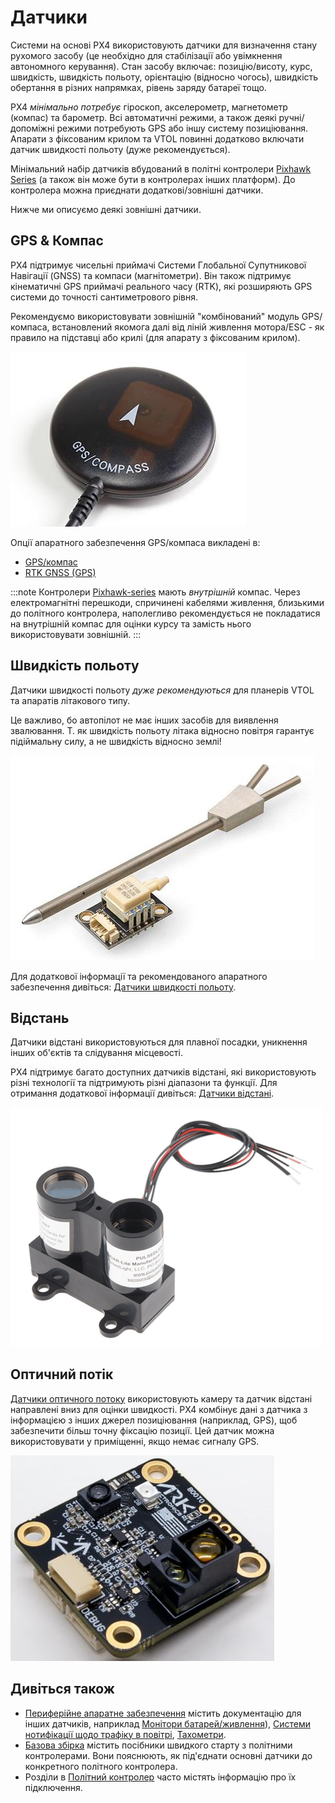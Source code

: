 # Датчики

Системи на основі PX4 використовують датчики для визначення стану рухомого засобу (це необхідно для стабілізації або увімкнення автономного керування). Стан засобу включає: позицію/висоту, курс, швидкість, швидкість польоту, орієнтацію (відносно чогось), швидкість обертання в різних напрямках, рівень заряду батареї тощо.

PX4 *мінімально потребує* гіроскоп, акселерометр, магнетометр (компас) та барометр. Всі автоматичні режими, а також деякі ручні/допоміжні режими потребують GPS або іншу систему позиціювання. Апарати з фіксованим крилом та VTOL повинні додатково включати датчик швидкості польоту (дуже рекомендується).

Мінімальний набір датчиків вбудований в політні контролери [Pixhawk Series](../flight_controller/pixhawk_series.md) (а також він може бути в контролерах інших платформ). До контролера можна приєднати додаткові/зовнішні датчики.

Нижче ми описуємо деякі зовнішні датчики.
<a id="gps_compass"></a>

## GPS & Компас

PX4 підтримує чисельні приймачі Системи Глобальної Супутникової Навігації (GNSS) та компаси (магнітометри). Він також підтримує кінематичні GPS приймачі реального часу (RTK), які розширяють GPS системи до точності сантиметрового рівня.

Рекомендуємо використовувати зовнішній "комбінований" модуль GPS/компаса, встановлений якомога далі від ліній живлення мотора/ESC - як правило на підставці або крилі (для апарату з фіксованим крилом).

![GPS + Компас](../../assets/hardware/gps/gps_compass.jpg)

Опції апаратного забезпечення GPS/компаса викладені в:
- [GPS/компас](../gps_compass/README.md)
- [RTK GNSS (GPS)](../gps_compass/rtk_gps.md)

:::note
Контролери [Pixhawk-series](../flight_controller/pixhawk_series.md) мають *внутрішній* компас. Через електромагнітні перешкоди, спричинені кабелями живлення, близькими до політного контролера, наполегливо рекомендується не покладатися на внутрішній компас для оцінки курсу та замість нього використовувати зовнішній. :::

## Швидкість польоту

Датчики швидкості польоту *дуже рекомендуються* для планерів VTOL та апаратів літакового типу.

Це важливо, бо автопілот не має інших засобів для виявлення звалювання. Т. як швидкість польоту літака відносно повітря гарантує підіймальну силу, а не швидкість відносно землі!

![Цифровий датчик швидкості польоту](../../assets/hardware/sensors/airspeed/digital_airspeed_sensor.jpg)

Для додаткової інформації та рекомендованого апаратного забезпечення дивіться: [Датчики швидкості польоту](../sensor/airspeed.md).

## Відстань

Датчики відстані використовуються для плавної посадки, уникнення інших об'єктів та слідування місцевості.

PX4 підтримує багато доступних датчиків відстані, які використовують різні технології та підтримують різні діапазони та функції. Для отримання додаткової інформації дивіться: [Датчики відстані](../sensor/rangefinders.md).

<img src="../../assets/hardware/sensors/lidar_lite/lidar_lite_1.png" title="lidar_lite_1" width="500px" />

## Оптичний потік

[Датчики оптичного потоку](../sensor/optical_flow.md) використовують камеру та датчик відстані направлені вниз для оцінки швидкості. PX4 комбінує дані з датчика з інформацією з інших джерел позиціювання (наприклад, GPS), щоб забезпечити більш точну фіксацію позиції. Цей датчик можна використовувати у приміщенні, якщо немає сигналу GPS.

![Зображення датчику оптичного потоку ARK Flow](../../assets/hardware/sensors/optical_flow/ark_flow.jpg)


## Дивіться також

- [Периферійне апаратне забезпечення](../peripherals/README.md) містить документацію для інших датчиків, наприклад [Монітори батарей/живлення](../power_module/README.md)), [Системи нотифікації щодо трафіку в повітрі](../peripherals/adsb_flarm.md), [Тахометри](../sensor/tachometers.md).
- [Базова збірка](../assembly/README.md) містить посібники швидкого старту з політними контролерами. Вони пояснюють, як під'єднати основні датчики до конкретного політного контролера.
- Розділи в [Політний контролер](../flight_controller/README.md) часто містять інформацію про їх підключення.

